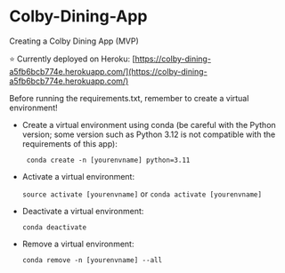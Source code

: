 # Colby-Dining-App
Creating a Colby Dining App (MVP)


:star:  Currently deployed on Heroku: [https://colby-dining-a5fb6bcb774e.herokuapp.com/](https://colby-dining-a5fb6bcb774e.herokuapp.com/)



Before running the requirements.txt, remember to create a virtual environment!

- Create a virtual environment using conda (be careful with the Python version; some version such as Python 3.12 is not compatible with the requirements of this app):

    ``` conda create -n [yourenvname] python=3.11```


- Activate a virtual environment:

    ``` source activate [yourenvname] ``` or ``` conda activate [yourenvname] ```

- Deactivate a virtual environment:

    ``` conda deactivate ```

- Remove a virtual environment:

    ``` conda remove -n [yourenvname] --all ```



